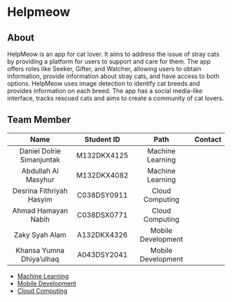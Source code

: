 # Helpmeow

## About
HelpMeow is an app for cat lover. It aims to address the issue of stray cats by providing a platform for users to support and care for them. The app offers roles like Seeker, Gifter, and Watcher, allowing users to obtain information, provide information about stray cats, and have access to both options. HelpMeow uses image detection to identify cat breeds and provides information on each breed. The app has a social media-like interface, tracks rescued cats and aims to create a community of cat lovers.

## Team Member
|            Name           |  Student ID |        Path        | Contact |
|:-------------------------:|:-----------:|:------------------:|:-------:|
| Daniel Dolrie Simanjuntak | M132DKX4125 |  Machine Learning  |         |
|    Abdullah Al Masyhur    | M132DKX4082 |  Machine Learning  |         |
|  Desrina Fithriyah Hasyim | C038DSY0911 |   Cloud Computing  |         |
|    Ahmad Hamayan Nabih    | C038DSX0771 |   Cloud Computing  |         |
|       Zaky Syah Alam      | A132DKX4326 | Mobile Development |         |
|  Khansa Yumna Dhiya’ulhaq | A043DSY2041 | Mobile Development |         |

* [Machine Learning](https://github.com/desrinaH/helpmeow/tree/ML)
* [Mobile Development](https://github.com/desrinaH/helpmeow/tree/mobile-dev)
* [Cloud Computing](https://github.com/desrinaH/helpmeow/tree/backend)
